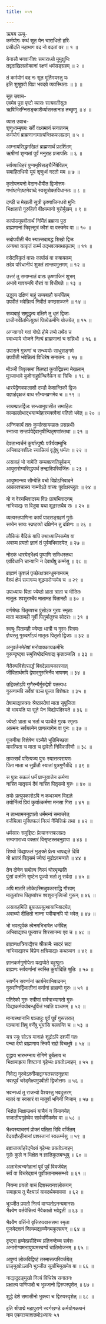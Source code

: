 ```yaml
---
title: ०५१

---
```

ऋषय ऊचु-  
कर्मयोगः कथं सूत येन चाराधितो हरिः  
प्रसीदति महाभाग वद नो वदतां वर ॥ १ ॥


येनासौ भगवानीशः समाराध्यो मुमुक्षुभिः  
तद्वदाखिललोकानां रक्षणं धर्मसङ्ग्रहम् ॥ २ ॥


तं कर्मयोगं वद नः सूत मूर्तिमयस्तु यः  
इति शुश्रूषवो विप्रा भवदग्रे व्यवस्थिताः ॥ ३ ॥


सूत उवाच-  
एवमेव पुरा पृष्टो व्यासः सत्यवतीसुतः  
ऋषिभिरग्निसङ्काशैर्व्यासस्तानाह तच्छृणु ॥ ४ ॥


व्यास उवाच-  
शृणुध्वम्मृषयः सर्वे वक्ष्यमाणं सनातनम्  
कर्मयोगं ब्राह्मणानामात्यन्तिकफलप्रदम् ॥ ५ ॥


आम्नायसिद्धमखिलं ब्राह्मणार्थं प्रदर्शितम्  
ऋषीणां शृण्वतां पूर्वं मनुराह प्रजापतिः ॥ ६ ॥


सर्वव्याधिहरं पुण्यमृषिसङ्घैर्निषेवितम्  
समाहितधियो यूयं शृणुध्वं गदतो मम ॥ ७ ॥


कृतोपनयनो वेदानधीयीत द्विजोत्तमः  
गर्भाष्टमेऽष्टमेवाब्दे स्वसूत्रोक्तविधानतः ॥ ८ ॥


दण्डी च मेखली सूत्री कृष्णाजिनधरो मुनिः  
भिक्षाहारो गुरुहितो वीक्ष्यमाणो गुरोर्मुखम् ॥ ९ ॥


कार्पासमुपवीतार्थं निर्मितं ब्रह्मणा पुरा  
ब्राह्मणानां त्रिवृत्सूत्रं कौशं वा वस्त्रमेव वा ॥ १० ॥


सदोपवीती चैव स्यात्सदाबद्ध शिखो द्विजः  
अन्यथा यत्कृतं कर्म्म तद्भवत्ययथाकृतम् ॥ ११ ॥


वसेदविकृतं वासः कार्पासं वा कषायकम्  
तदेव परिधानीयं शुक्लं तान्तवमुत्तमम् ॥ १२ ॥


उत्तरं तु समाम्नातं वासः कृष्णाजिनं शुभम्  
अभावे गावयमपि रौरवं वा विधीयते ॥ १३ ॥


उद्धृत्य दक्षिणं बाहुं सव्यबाहौ समर्पितम्  
उपवीतं भवेन्नित्यं निवीतं कण्ठसज्जने ॥ १४ ॥


सव्यबाहुं समुद्धृत्य दक्षिणे तु धृतं द्विजाः  
प्राचीनावीतमित्युक्तं पित्र्येकर्मणि योजयेत् ॥ १५ ॥


अग्न्यागारे गवां गोष्ठे होमे तप्ये तथैव च  
स्वाध्याये भोजने नित्यं ब्राह्मणानां च सन्निधौ ॥ १६ ॥


उपासने गुरूणां च सन्ध्ययोः साधुसङ्गमे  
उपवीती भवेन्नित्यं विधिरेष सनातनः ॥ १७ ॥


मौञ्जी त्रिवृत्समां श्लिष्टां कुर्याद्विप्रस्य मेखलाम्  
मुञ्जाभावे कुशेनाहुर्ग्रन्थिनैकेन वा त्रिभिः ॥ १८ ॥


धारयेद्वैणवपालाशौ दण्डौ केशान्तिकौ द्विजः  
यज्ञार्हवृक्षजं वाथ सौम्यमव्रणमेव च ॥ १९ ॥


सायम्प्रातर्द्विजः सन्ध्यामुपासीत समाहितः  
कामाल्लोभाद्भयान्मोहात्त्यक्त्वैनां पतितो भवेत् ॥ २० ॥


अग्निकार्यं ततः कुर्यात्सायम्प्रातः प्रसन्नधीः  
स्नात्वा सन्तर्पयेद्देवानृषीन्पितृगणांस्तथा ॥ २१ ॥


देवताभ्यर्चनं कुर्यात्पुष्पैः पत्रैर्यवाम्बुभिः  
अभिवादनशीलः स्यान्नित्यं वृद्धेषु धर्मतः ॥ २२ ॥


असावहं भो नामेति सम्यक्प्रणतिपूर्वकम्  
आयुरारोग्यसिद्ध्यर्थं तन्द्रादिपरिवर्जितः ॥ २३ ॥


आयुष्मान्भव सौम्येति वचो विप्रोऽभिवादने  
आकारश्चास्य नाम्नोंऽते वाच्यः पूर्वाक्षरप्लुतः ॥ २४ ॥


यो न वेत्त्यभिवादस्य विप्रः प्रत्यभिवादनम्  
नाभिवाद्यः स विदुषा यथा शूद्रस्तथैव सः ॥ २५ ॥


व्यत्यस्तपाणिना कार्यं पादसङ्ग्रहणं गुरोः  
सव्येन सव्यः स्प्रष्टव्यो दक्षिणेन तु दक्षिणः ॥ २६ ॥


लौकिकं वैदिकं वापि तथाध्यात्मिकमेव वा  
अवाप्य प्रयतो ज्ञानं तं पूर्वमभिवादयेत् ॥ २७ ॥


नोदकं धारयेद्भैक्ष्यं पुष्पाणि समिधस्तथा  
एवंविधानि चान्यानि न देवार्थेषु कर्म्मसु ॥ २८ ॥


ब्राह्मणं कुशलं पृच्छेत्क्षत्रबन्धुमनामयम्  
वैश्यं क्षेमं समागम्य शूद्रमारोग्यमेव च ॥ २९ ॥


उपाध्यायः पिता ज्येष्ठो भ्राता त्राता च भीतितः  
मातुलः श्वशुरश्चैव मातामह पितामहौ ॥ ३० ॥


वर्णश्रेष्ठः पितृव्यश्च पुंसोऽत्र गुरवः स्मृताः  
माता मातामही गुर्वी पितुर्मातुश्च सोदराः ॥ ३१ ॥


श्वश्रूः पितामही ज्येष्ठा धात्री च गुरवः स्त्रियः  
ज्ञेयस्तु गुरुवर्गोऽयं मातृतः पितृतो द्विजाः ॥ ३२ ॥


अनुवर्तनमेतेषां मनोवाक्कायकर्मभिः  
गुरून्दृष्ट्वा समुत्तिष्ठेदभिवाद्य कृताञ्जलि ॥ ३३ ॥


नैतैरुपविशेत्सार्द्धं विवदेन्नात्मकारणात्  
जीवितार्थमपि द्वेषाद्गुरुभिर्नैव भाषणम् ॥ ३४ ॥


उद्रिक्तोऽपि गुणैरन्यैर्गुरुद्वेषी पतत्यधः  
गुरूणामपि सर्वेषां पञ्च पूज्या विशेषतः ॥ ३५ ॥


तेषामाद्यास्त्रयः श्रेष्ठास्तेषां माता सुपूजिता  
यो भावयति या सूते येन विद्योपदिश्यते ॥ ३६ ॥


ज्येष्ठो भ्राता च भर्ता च पञ्चैते गुरवः स्मृताः  
आत्मनः सर्वयत्नेन प्राणत्यागेन वा पुनः ॥ ३७ ॥


पूजनीया विशेषेण पञ्चैते भूतिमिच्छता  
यावत्पिता च माता च द्वावेतौ निर्विकारिणौ ॥ ३८ ॥


तावत्सर्वं परित्यज्य पुत्रः स्यात्तत्परायणः  
पिता माता च सुप्रीतौ स्यातां पुत्रगुणैर्यदि ॥ ३९ ॥


स पुत्रः सकलं धर्मं प्राप्नुयात्तेन कर्मणा  
नास्ति मातृसमं दैवं नास्ति पितृसमो गुरुः ॥ ४० ॥


तयोः प्रत्युपकारोऽपि न कथञ्चन विद्यते  
तयोर्नित्यं प्रियं कुर्यात्कर्मणा मनसा गिरा ॥ ४१ ॥


न ताभ्यामननुज्ञातो धर्ममन्यं समाचरेत्  
वर्जयित्वा मुक्तिफलं नित्यं नैमित्तिकं तथा ॥ ४२ ॥


धर्मसारः समुद्दिष्टः प्रेत्यानन्तफलप्रदः  
सम्यगाराध्य वक्तारं विसृष्टस्तदनुज्ञया ॥ ४३ ॥


शिष्यो विद्याफलं भुङ्क्ते प्रेत्य चापद्यते दिवि  
यो भ्रातरं पितृसमं ज्येष्ठं मूढोऽवमन्यते ॥ ४४ ॥


तेन दोषेण सम्प्रेत्य निरयं घोरमृच्छति  
पुंसां वर्त्मनि सृष्टेन पूज्यो भर्ता तु सर्वदा ॥ ४५ ॥


अपि मातरि लोकेऽस्मिन्नुपकाराद्धि गौरवम्  
मातुलांश्च पितृव्यांश्च श्वशुरानृत्विजो गुरून् ॥ ४६ ॥


असावहमिति ब्रूयात्प्रत्युत्थायाभिवादयेत्  
अवाच्यो दीक्षितो नाम्ना यवीयानपि यो भवेत् ॥ ४७ ॥


भो भवत्पूर्वकं त्वेनमभिभाषेत धर्मवित्  
अभिवाद्यश्च पूज्यश्च शिरसानम्य एव च ॥ ४८ ॥


ब्राह्मणक्षत्रियाद्यैश्च श्रीकामैः सादरं सदा  
नाभिवाद्याश्च विप्रेण क्षत्रियाद्याः कथञ्चन ॥ ४९ ॥


ज्ञानकर्मगुणोपेता यद्यप्येते बहुश्रुताः  
ब्राह्मणः सर्ववर्णानां स्वस्ति कुर्यादिति श्रुतिः ॥ ५० ॥


सवर्णेन सवर्णानां कार्यमेवाभिवादनम्  
गुरुरग्निर्द्विजातीनां वर्णानां ब्राह्मणो गुरुः ॥ ५१ ॥


पतिरेको गुरुः स्त्रीणां सर्वत्राभ्यागतो गुरुः  
विद्याकर्मवयोबन्धुर्वित्तं भवति पञ्चमम् ॥ ५२ ॥


मान्यस्थानानि पञ्चाहुः पूर्वं पूर्वं गुरूत्तरात्  
पञ्चानां त्रिषु वर्णेषु भूयांसि बलवन्ति च ॥ ५३ ॥


यत्र स्युः सोऽत्र मानार्हः शूद्रोऽपि दशमीं गतः  
पन्था देयो ब्राह्मणाय स्त्रियै राज्ञे विचक्षुषे ॥ ५४ ॥


वृद्धाय भारभग्नाय रोगिणे दुर्बलाय च  
भिक्षामाहृत्य शिष्टानां गृहेभ्यः प्रयतोऽन्वहम् ॥ ५५ ॥


निवेद्य गुरुवेऽश्नीयाद्वाग्यतस्तदनुज्ञया  
भवत्पूर्वं चरेद्भैक्ष्यमुपवीती द्विजोत्तमः ॥ ५६ ॥


भवन्मध्यं तु राजन्यो वैश्यस्तु भवदुत्तरम्  
मातरं वा स्वसारं वा मातुर्वा भगिनीं निजाम् ॥ ५७ ॥


भिक्षेत भिक्षाम्प्रथमं याचैनं न विमानयेत्  
सजातीयगृहेष्वेव सार्ववर्णिकमेव वा ॥ ५८ ॥


भैक्ष्यस्याचरणं प्रोक्तं पतिता दिवि वर्जितम्  
वेदयज्ञैरहीनानां प्रशस्तानां स्वकर्म्मसु ॥ ५९ ॥


ब्रह्मचार्य्याहरेद्भैक्ष्यं गृहेभ्यः प्रयतोऽन्वहम्  
गुरोः कुले न भिक्षेत न ज्ञातिकुलबन्धुषु ॥ ६० ॥


अलाभेत्वन्यगेहानां पूर्वं पूर्वं विवर्जयेत्  
सर्वं वा विचरेद्ग्रामं पूर्वोक्तानामसम्भवे ॥ ६१ ॥


नियम्य प्रयतो वाचं दिशस्त्वनवलोकयन्  
समाहृत्य तु भैक्ष्यान्नं यावदर्थममायया ॥ ६२ ॥


भुञ्जीत प्रयतो नित्यं वाग्यतोऽनन्यमानसः  
भैक्ष्येण वर्तयेन्नित्यं नैवेकान्नो भवेद्व्रती ॥ ६३ ॥


भैक्ष्यैण वर्त्तिनो वृत्तिरुपवाससमा स्मृता  
पूजयेदशनं नित्यमद्याच्चैनमकुत्सयन् ॥ ६४ ॥


दृष्ट्वा हृष्येत्प्रसीदेच्च प्रतिनन्देच्च सर्वशः  
अनारोग्यमनायुष्यमस्वर्ग्यं चातिभोजनम् ॥ ६५ ॥


अपुण्यं लोकविद्विष्टं तस्मात्तत्परिवर्जयेत्  
प्राङ्मुखोऽन्नानि भुञ्जीत सूर्याभिमुखमेव वा ॥ ६६ ॥


नाद्यादुदङ्मुखो नित्यं विधिरेष सनातनः  
प्रक्षाल्य पाणिपादौ च भुञ्जानो द्विरुपस्पृशेत् ॥ ६७ ॥


शुद्धे देशे समासीनो भुक्त्वा च द्विरुपस्पृशेत् ॥ ६८ ॥


इति श्रीपाद्मे महापुराणे स्वर्गखण्डे कर्मयोगकथनं  
नाम एकपञ्चाशत्तमोऽध्यायः ५१